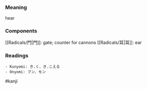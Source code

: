 ### Meaning

hear

### Components

[[Radicals/門|門]]: gate; counter for cannons [[Radicals/耳|耳]]: ear

### Readings

```
- Kunyomi: き.く、き.こえる
- Onyomi: ブン、モン
```

#kanji